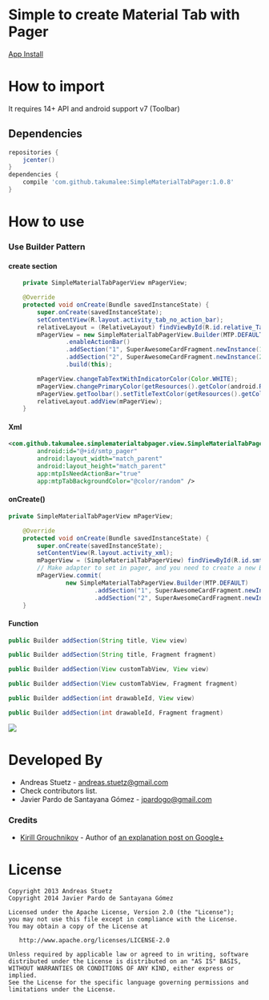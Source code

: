 # Simple to create Material Tab with Pager

[App Install](https://play.google.com/store/apps/details?id=com.github.takumalee.simplematerialpager)

# How to import

It requires 14+ API and android support v7 (Toolbar)

## Dependencies
```gradle
repositories {
	jcenter()
}
dependencies {
    compile 'com.github.takumalee:SimpleMaterialTabPager:1.0.8'
}
```

# How to use

### Use Builder Pattern
#### create section
```java
	private SimpleMaterialTabPagerView mPagerView;

	@Override
    protected void onCreate(Bundle savedInstanceState) {
        super.onCreate(savedInstanceState);
        setContentView(R.layout.activity_tab_no_action_bar);
        relativeLayout = (RelativeLayout) findViewById(R.id.relative_TabNoActionBarSample);
        mPagerView = new SimpleMaterialTabPagerView.Builder(MTP.DEFAULT)
                .enableActionBar()
                .addSection("1", SuperAwesomeCardFragment.newInstance(1))
                .addSection("2", SuperAwesomeCardFragment.newInstance(2))
                .build(this);

        mPagerView.changeTabTextWithIndicatorColor(Color.WHITE);
        mPagerView.changePrimaryColor(getResources().getColor(android.R.color.holo_blue_bright));
        mPagerView.getToolbar().setTitleTextColor(getResources().getColor(android.R.color.white));
        relativeLayout.addView(mPagerView);
    }
```

#### Xml

```xml
<com.github.takumalee.simplematerialtabpager.view.SimpleMaterialTabPagerView
        android:id="@+id/smtp_pager"
        android:layout_width="match_parent"
        android:layout_height="match_parent"
        app:mtpIsNeedActionBar="true"
        app:mtpTabBackgroundColor="@color/random" />
```

#### onCreate()

```java
private SimpleMaterialTabPagerView mPagerView;

    @Override
    protected void onCreate(Bundle savedInstanceState) {
        super.onCreate(savedInstanceState);
        setContentView(R.layout.activity_xml);
        mPagerView = (SimpleMaterialTabPagerView) findViewById(R.id.smtp_pager);
        // Make adapter to set in pager, and you need to create a new Builder to add section.
        mPagerView.commit(
                new SimpleMaterialTabPagerView.Builder(MTP.DEFAULT)
                        .addSection("1", SuperAwesomeCardFragment.newInstance(1))
                        .addSection("2", SuperAwesomeCardFragment.newInstance(2)));
    }
```

#### Function

```java
public Builder addSection(String title, View view)

public Builder addSection(String title, Fragment fragment)

public Builder addSection(View customTabView, View view)

public Builder addSection(View customTabView, Fragment fragment)

public Builder addSection(int drawableId, View view)

public Builder addSection(int drawableId, Fragment fragment)
``` 

![](http://i.imgur.com/C734q5F.png)



# Developed By

 * Andreas Stuetz - <andreas.stuetz@gmail.com>
 * Check contributors list.
 * Javier Pardo de Santayana Gómez - <jpardogo@gmail.com>

### Credits

 * [Kirill Grouchnikov](https://plus.google.com/108761828584265913206/posts) - Author of [an explanation post on Google+](https://plus.google.com/108761828584265913206/posts/Cwk7joBV3AC)


# License

    Copyright 2013 Andreas Stuetz
    Copyright 2014 Javier Pardo de Santayana Gómez

    Licensed under the Apache License, Version 2.0 (the "License");
    you may not use this file except in compliance with the License.
    You may obtain a copy of the License at

       http://www.apache.org/licenses/LICENSE-2.0

    Unless required by applicable law or agreed to in writing, software
    distributed under the License is distributed on an "AS IS" BASIS,
    WITHOUT WARRANTIES OR CONDITIONS OF ANY KIND, either express or implied.
    See the License for the specific language governing permissions and
    limitations under the License.